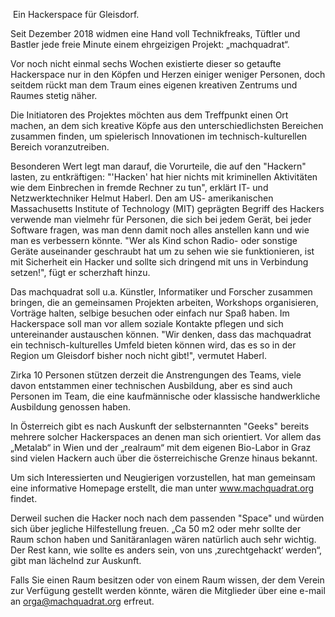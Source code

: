  Ein Hackerspace für Gleisdorf.

Seit Dezember 2018 widmen eine Hand voll Technikfreaks, Tüftler und Bastler jede freie Minute einem ehrgeizigen Projekt: „machquadrat“.

Vor noch nicht einmal sechs Wochen existierte dieser so getaufte Hackerspace nur in den Köpfen und Herzen einiger weniger Personen, doch seitdem rückt man dem Traum eines eigenen kreativen Zentrums und Raumes stetig näher. 

Die Initiatoren des Projektes möchten aus dem Treffpunkt einen Ort machen, an dem sich kreative Köpfe aus den unterschiedlichsten Bereichen zusammen finden, um spielerisch Innovationen im technisch-kulturellen Bereich voranzutreiben. 

Besonderen Wert legt man darauf, die Vorurteile, die auf den "Hackern" lasten, zu entkräftigen: "'Hacken' hat hier nichts mit kriminellen Aktivitäten wie dem Einbrechen in fremde Rechner zu tun", erklärt IT- und Netzwerktechniker Helmut Haberl. Den am US- amerikanischen Massachusetts Institute of Technology (MIT) geprägten Begriff des Hackers verwende man vielmehr für Personen, die sich bei jedem Gerät, bei jeder Software fragen, was man denn damit noch alles anstellen kann und wie man es verbessern könnte. "Wer als Kind schon Radio- oder sonstige Geräte auseinander geschraubt hat um zu sehen wie sie funktionieren, ist mit Sicherheit ein Hacker und sollte sich dringend mit uns in Verbindung setzen!", fügt er scherzhaft hinzu.

Das machquadrat soll u.a. Künstler, Informatiker und Forscher zusammen bringen, die an gemeinsamen Projekten arbeiten, Workshops organisieren, Vorträge halten, selbige besuchen oder einfach nur Spaß haben. Im Hackerspace soll man vor allem soziale Kontakte pflegen und sich untereinander austauschen können. "Wir denken, dass das machquadrat ein technisch-kulturelles Umfeld bieten können wird, das es so in der Region um Gleisdorf bisher noch nicht gibt!", vermutet Haberl.

Zirka 10 Personen stützen derzeit die Anstrengungen des Teams, viele davon entstammen einer technischen Ausbildung, aber es sind auch Personen im Team, die eine kaufmännische oder klassische handwerkliche Ausbildung genossen haben. 

In Österreich gibt es nach Auskunft der selbsternannten "Geeks" bereits mehrere solcher Hackerspaces an denen man sich orientiert. Vor allem das „Metalab“ in Wien und der „realraum“ mit dem eigenen Bio-Labor in Graz sind vielen Hackern auch über die österreichische Grenze hinaus bekannt. 

Um sich Interessierten und Neugierigen vorzustellen, hat man gemeinsam eine informative Homepage erstellt, die man unter www.machquadrat.org findet.

Derweil suchen die Hacker noch nach dem passenden "Space" und würden sich über jegliche Hilfestellung freuen. „Ca 50 m2 oder mehr sollte der Raum schon haben und Sanitäranlagen wären natürlich auch sehr wichtig. Der Rest kann, wie sollte es anders sein, von uns ‚zurechtgehackt‘ werden“, gibt man lächelnd zur Auskunft. 

Falls Sie einen Raum besitzen oder von einem Raum wissen, der dem Verein zur Verfügung gestellt werden könnte, wären die Mitglieder über eine e-mail an orga@machquadrat.org erfreut. 

